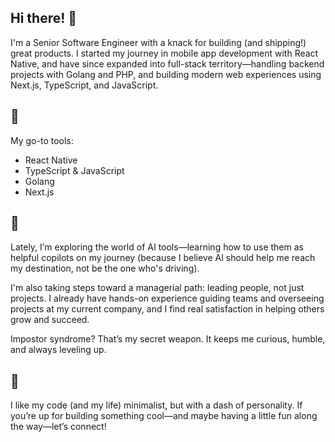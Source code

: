 ## Hi there! 👋
I'm a Senior Software Engineer with a knack for building (and shipping!) great products. I started my journey in mobile app development with React Native, and have since expanded into full-stack territory—handling backend projects with Golang and PHP, and building modern web experiences using Next.js, TypeScript, and JavaScript.

## 🔭
My go-to tools:
- React Native
- TypeScript & JavaScript
- Golang
- Next.js

## 🌱
Lately, I’m exploring the world of AI tools—learning how to use them as helpful copilots on my journey (because I believe AI should help me reach my destination, not be the one who's driving).

I'm also taking steps toward a managerial path: leading people, not just projects. I already have hands-on experience guiding teams and overseeing projects at my current company, and I find real satisfaction in helping others grow and succeed.

Impostor syndrome? That’s my secret weapon. It keeps me curious, humble, and always leveling up.

## 👯
I like my code (and my life) minimalist, but with a dash of personality. If you’re up for building something cool—and maybe having a little fun along the way—let’s connect!
<!--
**venxik/venxik** is a ✨ _special_ ✨ repository because its `README.md` (this file) appears on your GitHub profile.

Here are some ideas to get you started:

- 🔭 I’m currently working on ...
- 🌱 I’m currently learning ...
- 👯 I’m looking to collaborate on ...
- 🤔 I’m looking for help with ...
- 💬 Ask me about ...
- 📫 How to reach me: ...
- 😄 Pronouns: ...
- ⚡ Fun fact: ...
-->
